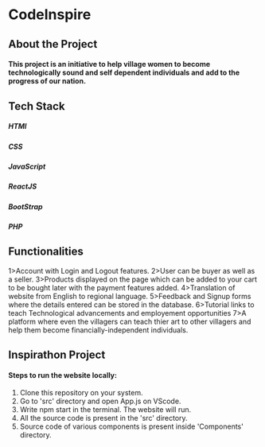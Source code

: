 # CodeInspire
## About the Project
#### This project is an initiative to help village women to become technologically sound and self dependent individuals and add to the progress of our nation.

## Tech Stack
##### HTMl
##### CSS
##### JavaScript
##### ReactJS
##### BootStrap
##### PHP


## Functionalities
1>Account with Login and Logout features.
2>User can be buyer as well as a seller.
3>Products displayed on the page which can be added to your cart to be bought later with the payment features added.
4>Translation of website from English to regional language.
5>Feedback and Signup forms where the details entered can be stored in the database.
6>Tutorial links to teach Technological advancements and employement opportunities
7>A platform where even the villagers can teach thier art to other villagers and help them become financially-independent individuals.



## Inspirathon Project
#### Steps to run the website locally:
  1. Clone this repository on your system.
  2. Go to 'src' directory and open App.js on VScode.
  3. Write npm start in the terminal. The website will run.
  4. All the source code is present in the 'src' directory.
  5. Source code of various components is present inside 'Components' directory.
